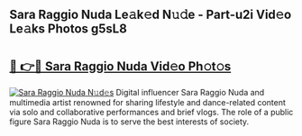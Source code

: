 ## Sara Raggio Nuda Le𝚊k𝚎d N𝚞𝚍e - Part-u2i Vid𝚎o Le𝚊ks Photos g5sL8

# <h2><a href="http://fbbo5zf.evod.top/?m=Sara+Raggio+Nuda">🔗 👉🔴 Sara Raggio Nuda Vid𝚎o Ph𝚘t𝚘s</a></h2>

[![Sara Raggio Nuda N𝚞d𝚎s](https://i.imgur.com/8V9OHl7.gif)](http://fbbo5zf.evod.top/?m=Sara+Raggio+Nuda)
Digital influencer Sara Raggio Nuda and multimedia artist renowned for sharing lifestyle and dance-related content via solo and collaborative performances and brief vlogs. The role of a public figure Sara Raggio Nuda is to serve the best interests of society. 
